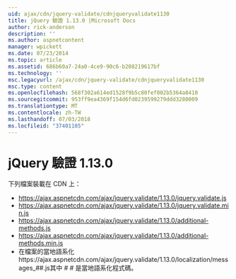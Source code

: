 ```yaml
---
uid: ajax/cdn/jquery-validate/cdnjqueryvalidate1130
title: jQuery 驗證 1.13.0 |Microsoft Docs
author: rick-anderson
description: ''
ms.author: aspnetcontent
manager: wpickett
ms.date: 07/23/2014
ms.topic: article
ms.assetid: 686b60a7-24a0-4ce9-90c6-b208219617bf
ms.technology: ''
msc.legacyurl: /ajax/cdn/jquery-validate/cdnjqueryvalidate1130
msc.type: content
ms.openlocfilehash: 568f302a614ed1528f9b5c80fef002b5364a8410
ms.sourcegitcommit: 953ff9ea4369f154d6fd0239599279ddd3280009
ms.translationtype: MT
ms.contentlocale: zh-TW
ms.lasthandoff: 07/03/2018
ms.locfileid: "37401105"
---
```

<a name="jquery-validation-1130"></a>jQuery 驗證 1.13.0
====================
下列檔案裝載在 CDN 上：

- https://ajax.aspnetcdn.com/ajax/jquery.validate/1.13.0/jquery.validate.js
- https://ajax.aspnetcdn.com/ajax/jquery.validate/1.13.0/jquery.validate.min.js
- https://ajax.aspnetcdn.com/ajax/jquery.validate/1.13.0/additional-methods.js
- https://ajax.aspnetcdn.com/ajax/jquery.validate/1.13.0/additional-methods.min.js
- 在檔案的當地語系化https://ajax.aspnetcdn.com/ajax/jquery.validate/1.13.0/localization/messages\_##.js其中 # # 是當地語系化程式碼。
